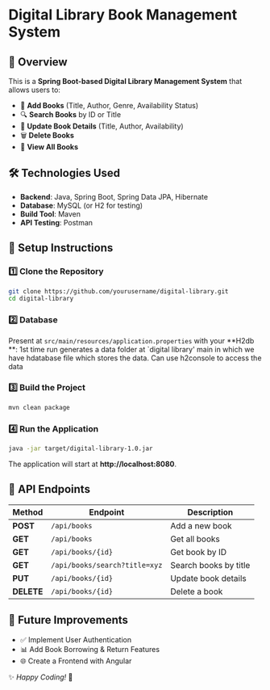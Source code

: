 # Digital Library Book Management System

## 📌 Overview
This is a **Spring Boot-based Digital Library Management System** that allows users to:
- 📖 **Add Books** (Title, Author, Genre, Availability Status)
- 🔍 **Search Books** by ID or Title
- 📝 **Update Book Details** (Title, Author, Availability)
- 🗑️ **Delete Books**
- 📜 **View All Books**

## 🛠️ Technologies Used
- **Backend**: Java, Spring Boot, Spring Data JPA, Hibernate
- **Database**: MySQL (or H2 for testing)
- **Build Tool**: Maven
- **API Testing**: Postman

## 🚀 Setup Instructions
### **1️⃣ Clone the Repository**
```sh
git clone https://github.com/yourusername/digital-library.git
cd digital-library
```

### **2️⃣ Database**
Present at `src/main/resources/application.properties` with your **H2db **:
1st time run generates a data folder at `digital library' main in which we have hdatabase file which stores the data.
Can use h2console to access the data  

### **3️⃣ Build the Project**
```sh
mvn clean package
```

### **4️⃣ Run the Application**
```sh
java -jar target/digital-library-1.0.jar
```

The application will start at **http://localhost:8080**.

## 📡 API Endpoints
| Method  | Endpoint                 | Description                      |
|---------|--------------------------|------------------------------    |
| **POST**   | `/api/books`              | Add a new book               |
| **GET**    | `/api/books`              | Get all books                |
| **GET**    | `/api/books/{id}`         | Get book by ID               |
| **GET**    | `/api/books/search?title=xyz` | Search books by title    |
| **PUT**    | `/api/books/{id}`         | Update book details          |
| **DELETE** | `/api/books/{id}`         | Delete a book                |

## 🚀 Future Improvements
- ✅ Implement User Authentication
- 📊 Add Book Borrowing & Return Features
- 🌐 Create a Frontend with Angular


✨ _Happy Coding!_ 🚀

